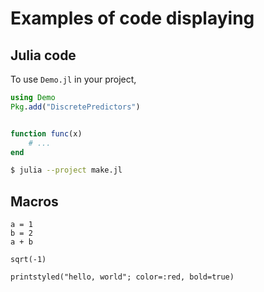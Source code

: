 # Examples of code displaying

## Julia code
To use ```Demo.jl``` in your project, 

```julia
using Demo
Pkg.add("DiscretePredictors")
```

```julia

function func(x)
    # ...
end
```

```sh
$ julia --project make.jl
```

## Macros

```@repl
a = 1
b = 2
a + b
```

```@repl
sqrt(-1)
```

```@repl
printstyled("hello, world"; color=:red, bold=true)
```
